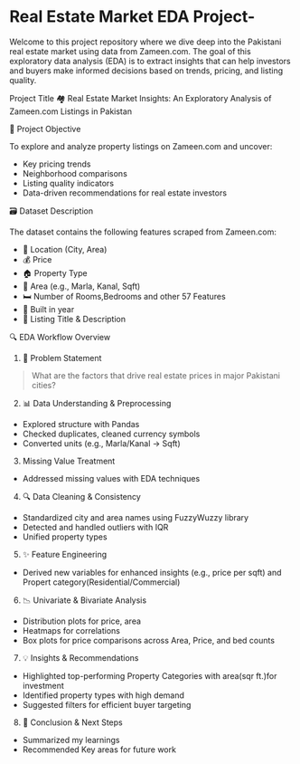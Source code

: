 # Real Estate Market EDA Project-

Welcome to this project repository where we dive deep into the Pakistani real estate market using data from Zameen.com. The goal of this exploratory data analysis (EDA) is to extract insights that can help investors and buyers make informed decisions  based on trends, pricing, and listing quality.

Project  Title
 🏘️ Real Estate Market Insights: An Exploratory Analysis of Zameen.com Listings in Pakistan


🎯 Project Objective

To explore and analyze property listings on Zameen.com and uncover:

* Key pricing trends
* Neighborhood comparisons
* Listing quality indicators
* Data-driven recommendations for real estate investors


 🗃️ Dataset Description

The dataset contains the following features scraped from Zameen.com:

* 📍 Location (City, Area) 
* 💰 Price
* 🏠 Property Type 
* 📐 Area (e.g., Marla, Kanal, Sqft)
* 🛏️ Number of Rooms,Bedrooms  and  other 57 Features
* 📅 Built in year
* 📝 Listing Title & Description


 🔍 EDA Workflow Overview

 1. 🧩 Problem Statement

> What are the factors that drive real estate prices in major Pakistani cities?

 2. 📊 Data Understanding & Preprocessing

* Explored structure with Pandas
* Checked duplicates, cleaned currency symbols
* Converted units (e.g., Marla/Kanal → Sqft)


 3.  Missing Value Treatment
 * Addressed missing values with EDA techniques


 4. 🔍 Data Cleaning & Consistency

* Standardized city and area names using FuzzyWuzzy library
* Detected and handled outliers with IQR 
* Unified property types


5. ✨ Feature Engineering

* Derived new variables for enhanced insights (e.g., price per sqft) and Propert category(Residential/Commercial)


 6. 📉 Univariate & Bivariate Analysis

* Distribution plots for price, area
* Heatmaps for correlations
* Box plots for price comparisons across  Area, Price, and bed counts


7. 💡 Insights & Recommendations

* Highlighted top-performing  Property Categories with area(sqr ft.)for investment
* Identified property types with high demand
* Suggested filters for efficient buyer targeting


 8. 🧾 Conclusion & Next Steps

* Summarized  my learnings  
* Recommended Key areas for  future work 





